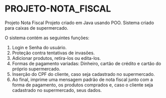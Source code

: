# PROJETO-NOTA_FISCAL

Projeto Nota Fiscal
Projeto criado em Java usando POO. Sistema criado para caixas de supermercado. 

O sistema contém as seguintes funções:

1. Login e Senha do usuário.
2. Proteção contra tentativas de invasões.
3. Adicionar produtos, retira-los ou edita-los.
4. Formas de pagamento variadas: Dinheiro, cartão de crédito e cartão do próprio supermercado.
5. Inserção do CPF do cliente, caso seja cadastrado no supermercado. 
6. Ao final, imprime uma mensagem padrão de nota fiscal junto com a forma de pagamento, os produtos comprados e, caso o cliente seja cadastrado no supermercado, seus dados.
